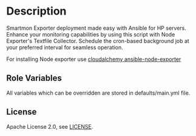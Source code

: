 
# Description

Smartmon Exporter deployment made easy with Ansible for HP servers. Enhance your monitoring capabilities by using this script with Node Exporter's Textfile Collector. Schedule the cron-based background job at your preferred interval for seamless operation.

For installing Node exporter use [cloudalchemy ansible-node-exporter](https://github.com/cloudalchemy/ansible-node-exporter)

## Role Variables
All variables which can be overridden are stored in defaults/main.yml file.

## License

Apache License 2.0, see [LICENSE](https://github.com/vahide/ansible-role-smartmon/blob/main/LICENSE).
